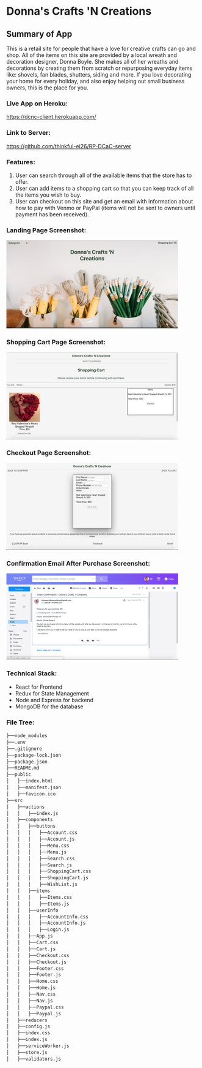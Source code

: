 # Donna's Crafts 'N Creations

## Summary of App

This is a retail site for people that have a love for creative crafts can go and shop.  All of the items on this site are provided by a  local wreath and decoration designer, Donna Boyle.  She makes all of her wreaths and decorations by creating them from scratch or repurposing everyday items like: shovels, fan blades, shutters, siding and more.  If you love decorating your home for every holiday, and also enjoy helping out small business owners, this is the place for you.

### Live App on Heroku:
https://dcnc-client.herokuapp.com/

### Link to Server:
https://github.com/thinkful-ei26/RP-DCaC-server

### Features:
1. User can search through all of the available items that the store has to offer.
2. User can add items to a shopping cart so that you can keep track of all the items you wish to buy.
3. User can checkout on this site and get an email with information about how to pay with Venmo or PayPal (items will not be sent to owners until payment has been received).

### Landing Page Screenshot:
<img src='./src/images/LandingPage.png' alt='Landing Page Screenshot' width='450px'/>

### Shopping Cart Page Screenshot:
<img src='./src/images/ShoppingCart.png' alt='Shopping Cart Screenshot' width='450px'/>

### Checkout Page Screenshot:
<img src='./src/images/CheckoutForm.png' alt='Checkout Form Screenshot' width='450px'/>

### Confirmation Email After Purchase Screenshot:
<img src='./src/images/Email.png' alt='Confirmation Email Screenshot' width='450px'/>

### Technical Stack:
- React for Frontend
- Redux for State Management
- Node and Express for backend
- MongoDB for the database

### File Tree:
``` bash
├──node_modules
├──.env
├──.gitignore
├──package-lock.json
├──package.json
├──README.md
├──public
│   ├──index.html
│   ├──manifest.json
│   ├──favicon.ico
├──src
│   ├──actions
│   │   ├──index.js
│   ├──components
│   │   ├──buttons
│   │   │   ├──Account.css
│   │   │   ├──Account.js
│   │   │   ├──Menu.css
│   │   │   ├──Menu.js
│   │   │   ├──Search.css
│   │   │   ├──Search.js
│   │   │   ├──ShoppingCart.css
│   │   │   ├──ShoppingCart.js
│   │   │   ├──WishList.js
│   │   ├──items
│   │   │   ├──Items.css
│   │   │   ├──Items.js
│   │   ├──userInfo
│   │   │   ├──AccountInfo.css
│   │   │   ├──AccountInfo.js
│   │   │   ├──Login.js
│   │   ├──App.js
│   │   ├──Cart.css
│   │   ├──Cart.js
│   │   ├──Checkout.css
│   │   ├──Checkout.js
│   │   ├──Footer.css
│   │   ├──Footer.js
│   │   ├──Home.css
│   │   ├──Home.js
│   │   ├──Nav.css
│   │   ├──Nav.js
│   │   ├──Paypal.css
│   │   ├──Paypal.js
│   ├──reducers
│   ├──config.js
│   ├──index.css
│   ├──index.js
│   ├──serviceWorker.js
│   ├──store.js
│   ├──validators.js
```
